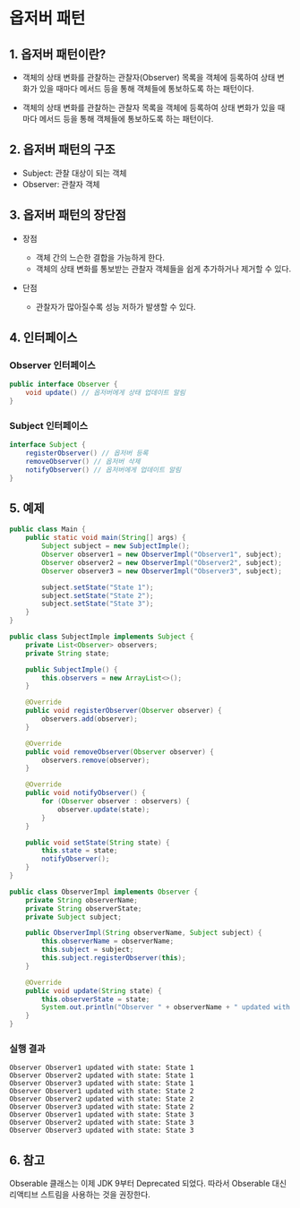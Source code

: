 # 옵저버 패턴

## 1. 옵저버 패턴이란?

- 객체의 상태 변화를 관찰하는 관찰자(Observer) 목록을 객체에 등록하여 상태 변화가 있을 때마다 메서드 등을 통해 객체들에 통보하도록 하는 패턴이다.

- 객체의 상태 변화를 관찰하는 관찰자 목록을 객체에 등록하여 상태 변화가 있을 때마다 메서드 등을 통해 객체들에 통보하도록 하는 패턴이다.

## 2. 옵저버 패턴의 구조

- Subject: 관찰 대상이 되는 객체
- Observer: 관찰자 객체

## 3. 옵저버 패턴의 장단점

- 장점
  - 객체 간의 느슨한 결합을 가능하게 한다.
  - 객체의 상태 변화를 통보받는 관찰자 객체들을 쉽게 추가하거나 제거할 수 있다.

- 단점
    - 관찰자가 많아질수록 성능 저하가 발생할 수 있다.

## 4. 인터페이스

### Observer 인터페이스

```java
public interface Observer {
    void update() // 옵저버에게 상태 업데이트 알림
}
```

### Subject 인터페이스
```java
interface Subject {
	registerObserver() // 옵저버 등록
	removeObserver() // 옵저버 삭제
	notifyObserver() // 옵저버에게 업데이트 알림
}
```

## 5. 예제

```java
public class Main {
    public static void main(String[] args) {
        Subject subject = new SubjectImple();
        Observer observer1 = new ObserverImpl("Observer1", subject);
        Observer observer2 = new ObserverImpl("Observer2", subject);
        Observer observer3 = new ObserverImpl("Observer3", subject);

        subject.setState("State 1");
        subject.setState("State 2");
        subject.setState("State 3");
    }
}

```

```java
public class SubjectImple implements Subject {
    private List<Observer> observers;
    private String state;

    public SubjectImple() {
        this.observers = new ArrayList<>();
    }

    @Override
    public void registerObserver(Observer observer) {
        observers.add(observer);
    }

    @Override
    public void removeObserver(Observer observer) {
        observers.remove(observer);
    }

    @Override
    public void notifyObserver() {
        for (Observer observer : observers) {
            observer.update(state);
        }
    }

    public void setState(String state) {
        this.state = state;
        notifyObserver();
    }
}

```

```java
public class ObserverImpl implements Observer {
    private String observerName;
    private String observerState;
    private Subject subject;

    public ObserverImpl(String observerName, Subject subject) {
        this.observerName = observerName;
        this.subject = subject;
        this.subject.registerObserver(this);
    }

    @Override
    public void update(String state) {
        this.observerState = state;
        System.out.println("Observer " + observerName + " updated with state: " + observerState);
    }
}

```
### 실행 결과
```plain
Observer Observer1 updated with state: State 1
Observer Observer2 updated with state: State 1
Observer Observer3 updated with state: State 1
Observer Observer1 updated with state: State 2
Observer Observer2 updated with state: State 2
Observer Observer3 updated with state: State 2
Observer Observer1 updated with state: State 3
Observer Observer2 updated with state: State 3
Observer Observer3 updated with state: State 3
```

## 6. 참고

Obserable 클래스는 이제 JDK 9부터 Deprecated 되었다. 
따라서 Obserable 대신 리액티브 스트림을 사용하는 것을 권장한다.

